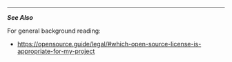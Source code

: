 


***
**_See Also_**

For general background reading: 

  - https://opensource.guide/legal/#which-open-source-license-is-appropriate-for-my-project